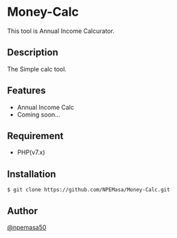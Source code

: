 # Money-Calc

This tool is Annual Income Calcurator.

## Description

The Simple calc tool.

## Features

- Annual Income Calc
- Coming soon...

## Requirement

- PHP(v7.x)

## Installation

    $ git clone https://github.com/NPEMasa/Money-Calc.git

## Author

[@npemasa50](https://twitter.com/npemasa50)


